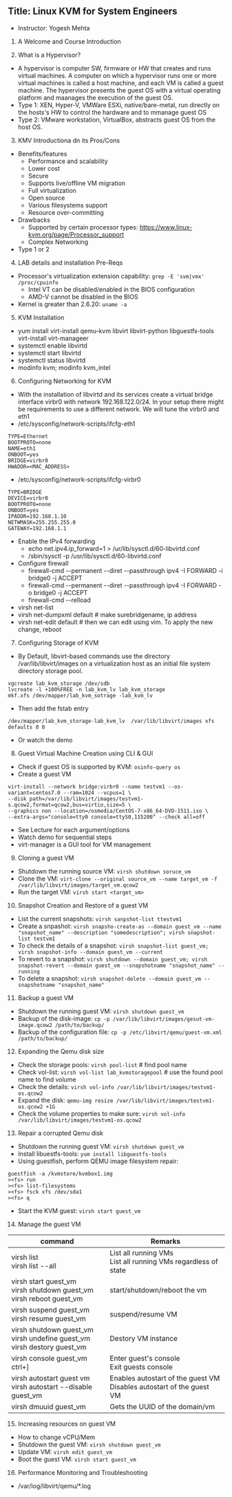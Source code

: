 ## Title: Linux KVM for System Engineers
- Instructor: Yogesh Mehta

1. A Welcome and Course Introduction

2. What is a Hypervisor?
  - A hypervisor is computer SW, firmware or HW that creates and runs virtual machines. A computer on which a hypervisor runs one or more virtual machines is called a host machine, and each VM is called a guest machine. The hypervisor presents the guest OS with a virtual operating platform and maanages the execution of the guest OS.
  - Type 1: XEN, Hyper-V, VMWare ESXi, native/bare-metal, run directly on the hosts's HW to control the hardware and to mmanage guest OS
  - Type 2: VMware workstation, VirtualBox, abstracts guest OS from the host OS.
  
3. KMV Introductiona dn its Pros/Cons
  - Benefits/features
    - Performance and scalability
    - Lower cost
    - Secure
    - Supports live/offline VM migration
    - Full virtualization
    - Open source
    - Various filesystems support
    - Resource over-committing
  - Drawbacks
    - Supported by certain processor types: https://www.linux-kvm.org/page/Processor_support
    - Complex Networking
  - Type 1 or 2

4. LAB details and installation Pre-Reqs
  - Processor's virtualization extension capability: `grep -E 'svm|vmx' /proc/cpuinfo`
    - Intel VT can be disabled/enabled in the BIOS configuration
    - AMD-V cannot be disabled in the BIOS
  - Kernel is greater than 2.6.20: `uname -a`
          
5. KVM Installation
  - yum install virt-install qemu-kvm libvirt libvirt-python libguestfs-tools virt-install virt-manageer
  - systemctl enable libvirtd
  - systemctl start libvirtd
  - systemctl status libvirtd
  - modinfo kvm; modinfo kvm_intel
6. Configuring Networking for KVM
  - With the installation of libvirtd and its services create a virtual bridge interface virbr0 with network 192.168.122.0/24. In your setup there might be requirements to use a different network. We will tune the virbr0 and eth1
  - /etc/sysconfig/network-scripts/ifcfg-eth1
  ```
  TYPE=Ethernet
  BOOTPROTO=none
  NAME=eth1
  ONBOOT=yes
  BRIDGE=virbr0
  HWADDR=<MAC_ADDRESS>
  ```
  - /etc/sysconfig/network-scripts/ifcfg-virbr0
  ```
  TYPE=BRIDGE
  DEVICE=virbr0
  BOOTPROTO=none
  ONBOOT=yes
  IPADDR=192.168.1.10
  NETWMASK=255.255.255.0
  GATEWAY=192.168.1.1
  ````
  - Enable the IPv4 forwarding
    - echo net.ipv4.ip_forward=1 > /ur/lib/sysctl.d/60-libvirtd.conf
    - /sbin/sysctl -p /usr/lib/sysctl.d/60-libvirtd.conf
  - Configure firewall
    - firewall-cmd --permanent --diret --passthrough ipv4 -I FORWARD -i bridge0 -j ACCEPT
    - firewall-cmd --permanent --diret --passthrough ipv4 -I FORWARD -o bridge0 -j ACCEPT
    - firewall-cmd --relload
  - virsh net-list
  - virsh net-dumpxml default # make surebridgename, ip address
  - virsh net-edit default # then we can edit using vim. To apply the new change, reboot
       
7. Configuring Storage of KVM
  - By Default, libvirt-based commands use the directory /var/lib/libvirt/images on a virtualization host as an initial file system directory storage pool.
  ```
  vgcreate lab_kvm_storage /dev/sdb
  lvcreate -l +100%FREE -n lab_kvm_lv lab_kvm_storage
  mkf.xfs /dev/mapper/lab_kvm_sotrage -lab_kvm_lv
  ```
  - Then add the fstab entry
  ```
  /dev/mapper/lab_kvm_storage-lab_kvm_lv  /var/lib/libvirt/images xfs defaults 0 0
  ```
  - Or watch the demo

8. Guest Virtual Machine Creation using CLI & GUI
  - Check if guest OS is supported by KVM: `osinfo-query os`
  - Create a guest VM
  ``` 
  virt-install --network bridge:virbr0 --name testvm1 --os-variant=centos7.0 --ram=1024 --vcpus=1 \
  --disk path=/var/lib/libvirt/images/testvm1-s.qcow2,format=qcow2,bus=virtio,size=5 \
  --graphics non --location=/osmedia/CentOS-7-x86_64-DVD-1511.iso \
  --extra-args="console=tty0 console=ttyS0,115200" --check all=off
  ```
  - See Lecture for each argument/options
  - Watch demo for sequential steps
  - virt-manager is a GUI tool for VM management

9. Cloning a guest VM
  - Shutdown the running source VM: `virsh shutdown soruce_vm`
  - Clone the VM: `virt-clone --original source_vm --name target_vm -f /var/lib/libvirt/images/target_vm.qcow2`
  - Run the target VM: `virsh start <target_vm>`

10. Snapshot Creation and Restore of a guest VM
  - List the current snapshots: `virsh sanpshot-list ttestvm1`
  - Create a snpashot: `virsh snapsho-create-as --domain guest_vm --name "snapshot_name" --description "somedescription"; virsh snapshot-list testvm1`
  - To check the details of a snapshot: `virsh snapshot-list guest_vm; virsh snapshot-info --domain guest_vm --current`
  - To revert to a snapshot: `virsh shutdown --domain guest_vm; virsh snapshot-revert --domain guest_vm --snapshotname "snapshot_name" --running`
  - To delete a snapshot: `virsh snapshot-delete --domain guest_vm --snapshotname "snapshot_name"`
    
11. Backup a guest VM
  - Shutdown the running guest VM: `virsh shutdown guest_vm`
  - Backup of the disk-image: `cp -p /var/lib/libvirt/images/gesut-vm-image.qcow2 /path/to/backup/`
  - Backup of the configuration file: `cp -p /etc/libvirt/qemu/guest-vm.xml /path/to/backup/`
    
12. Expanding the Qemu disk size
  - Check the storage pools: `virsh pool-list` # find pool name
  - Check vol-list: `virsh vol-list lab_kvmstoragepool` # use the found pool name to find volume
  - Check the details: `virsh vol-info /var/lib/libvirt/images/testvm1-os.qcow2`
  - Expand the disk: `qemu-img resize /var/lib/libvirt/images/testvm1-os.qcow2 +1G`
  - Check the volume properties to make sure: `virsh vol-info /var/lib/libvirt/images/testvm1-os.qcow2`

13. Repair a corrupted Qemu disk
  - Shutdown the running guest VM: `virsh shutdown guest_vm`
  - Install libuestfs-tools: `yum install libguestfs-tools`
  - Using guestfish, perform QEMU image filesystem repair:
  ```
  guestfish -a /kvmstore/kvmbox1.img
  ><fs> run
  ><fs> list-filesystems
  ><fs> fsck xfs /dev/sda1
  ><fs> q
  ```
  - Start the KVM guest: `virsh start guest_vm`

14. Manage the guest VM
       
| command               | Remarks|
|-----------------------|--------|
| virsh list      <br>  virsh list --all  | List all running VMs  <br> List all running VMs regardless of state  |
| virsh start guest_vm  <br>  virsh shutdown guest_vm  <br> virsh reboot guest_vm | start/shutdown/reboot the vm |
| virsh suspend guest_vm <br>  virsh resume guest_vm |   suspend/resume VM        |
| virsh shutdown guest_vm <br> virsh undefine guest_vm <br> virsh destory guest_vm | Destory VM instance |
| virsh console guest_vm  <br> ctrl+] | Enter guest's console <br> Exit guests console|
| virsh autostart guest vm <br> virsh autostart --disable guest_vm | Enables autostart of the guest VM <br> Disables autostart of the guest VM|
| virsh dmuuid guest_vm | Gets the UUID of the domain/vm|

15. Increasing resources on guest VM
  - How to change vCPU/Mem
  - Shutdown the guest VM: `virsh shutdown guest_vm`
  - Update VM: `virsh edit guest_vm`
  - Boot the guest VM: `virsh start guest_vm`

16. Performance Monitoring and Troubleshooting
  - /var/log/libvirt/qemu/*.log
